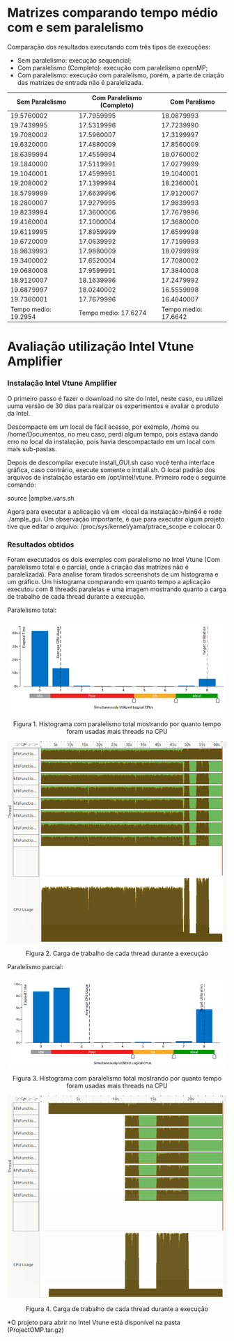 # Matrizes comparando tempo médio com e sem paralelismo
Comparação dos resultados executando com três tipos de execuções:
 - Sem paralelismo: execução sequencial;
 - Com paralelismo (Completo): execução com paralelismo openMP;
 - Com paralelismo: execução com paralelismo, porém, a parte de criação das matrizes de entrada não é paralelizada.
 
| Sem Paralelismo | Com Paralelismo (Completo) | Com Paralismo
|---|---|---|
| 19.5760002  | 17.7959995  | 18.0879993  |
| 19.7439995  | 17.5319996  | 17.7239990  |
| 19.7080002  | 17.5960007  | 17.3199997  |
| 19.6320000  | 17.4880009  | 17.8560009  |
| 18.6399994  | 17.4559994  | 18.0760002  |
| 19.1840000  | 17.5119991  | 17.0279999  |
| 19.1040001  | 17.4599991  | 19.1040001  |
| 19.2080002  | 17.1399994  | 18.2360001  |
| 18.5799999  | 17.6639996  | 17.9120007  |
| 18.2800007  | 17.9279995  | 17.9839993  |
| 19.8239994  | 17.3600006  | 17.7679996  |
| 19.4160004  | 17.1000004  | 17.3680000  |
| 19.6119995  | 17.8959999  | 17.6599998  |
| 19.6720009  | 17.0639992  | 17.7199993  |
| 18.9839993  | 17.9880009  | 18.0799999  |
| 19.3400002  | 17.6520004  | 17.7080002  |
| 19.0680008  | 17.9599991  | 17.3840008  |
| 18.9120007  | 18.1639996  | 17.2479992  |
| 19.6879997  | 18.0240002  | 16.5559998  |
| 19.7360001  | 17.7679996  | 16.4640007  |
| Tempo medio: 19.2954  | Tempo medio: 17.6274  | Tempo medio: 17.6642  |

# Avaliação utilização Intel Vtune Amplifier

### Instalação Intel Vtune Amplifier

O primeiro passo é fazer o download no site do Intel, neste caso, eu utilizei uuma versão de 30 dias para realizar os experimentos e avaliar o produto da Intel.

Descompacte em um local de fácil acesso, por exemplo, /home ou /home/Documentos, no meu caso, perdi algum tempo, pois estava dando erro no local da instalação, pois havia descompactado em um local com mais sub-pastas.

Depois de descompilar execute install_GUI.sh caso você tenha interface gráfica, caso contrário, execute somente o install.sh. O local padrão dos arquivos de instalação estarão em /opt/intel/vtune. Primeiro rode o seguinte comando:

source <local de instalacao>|amplxe.vars.sh

Agora para executar a aplicação vá em <local da instalação>/bin64 e rode ./ample_gui. Um observação importante, é que para executar algum projeto tive que editar o arquivo: /proc/sys/kernel/yama/ptrace_scope e colocar 0.

### Resultados obtidos

Foram executados os dois exemplos com paralelismo no Intel Vtune (Com paralelismo total e o parcial, onde a criação das matrizes não é paralelizada). Para analise foram tirados screenshots de um histograma e um gráfico. Um histograma comparando em quanto tempo a aplicação executou com 8 threads paralelas e uma imagem mostrando quanto a carga de trabalho de cada thread durante a execução.

Paralelismo total:

![Alt Text](https://github.com/fpuntel/PPGI-ELC893/blob/master/t2/calculoTempo/CPUUsageParalelizado.png)
<p align="center">Figura 1. Histograma com paralelismo total mostrando por quanto tempo foram usadas mais threads na CPU </p>

![Alt Text](https://github.com/fpuntel/PPGI-ELC893/blob/master/t2/calculoTempo/PlatformParalelizado.png)
<p align="center">Figura 2.  Carga de trabalho de cada thread durante a execução</p>

Paralelismo parcial:

![Alt Text](https://github.com/fpuntel/PPGI-ELC893/blob/master/t2/calculoTempo/CPUUsageSemCriacao.png)
<p align="center">Figura 3. Histograma com paralelismo total mostrando por quanto tempo foram usadas mais threads na CPU </p>

![Alt Text](https://github.com/fpuntel/PPGI-ELC893/blob/master/t2/calculoTempo/PlatformSemCriacao.png)
<p align="center">Figura 4.  Carga de trabalho de cada thread durante a execução</p>

*O projeto para abrir no Intel Vtune está disponível na pasta (ProjectOMP.tar.gz)
